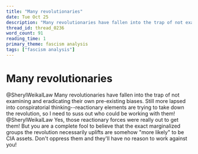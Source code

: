 ```yaml
---
title: "Many revolutionaries"
date: Tue Oct 25
description: "Many revolutionaries have fallen into the trap of not examining and eradicating their own pre-existing biases."
thread_id: thread_0236
word_count: 91
reading_time: 1
primary_theme: fascism analysis
tags: ["fascism analysis"]
---
```


# Many revolutionaries

@SherylWeikalLaw Many revolutionaries have fallen into the trap of not examining and eradicating their own pre-existing biases. Still more lapsed into conspiratorial thinking--reactionary elements are trying to take down the revolution, so I need to suss out who could be working with them! @SherylWeikalLaw Yes, those reactionary forces were really out to get them! But you are a complete fool to believe that the exact marginalized groups the revolution necessarily uplifts are somehow "more likely" to be CIA assets. Don't oppress them and they'll have no reason to work against you!